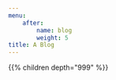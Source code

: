 ```yaml
---
menu:
    after:
        name: blog
        weight: 5
title: A Blog
---
```


{{% children depth="999" %}}
